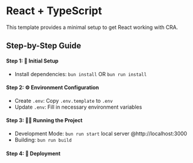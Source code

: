 # React + TypeScript

This template provides a minimal setup to get React working with CRA.

## Step-by-Step Guide

#### Step 1: 🚀 Initial Setup

- Install dependencies: `bun install` OR `bun run install`

#### Step 2: ⚙️ Environment Configuration

- Create `.env`: Copy `.env.template` to `.env`
- Update `.env`: Fill in necessary environment variables

#### Step 3: 🏃‍♂️ Running the Project

- Development Mode: `bun run start`  local server @http://localhost:3000
- Building: `bun run build`

#### Step 4: 🚀 Deployment
